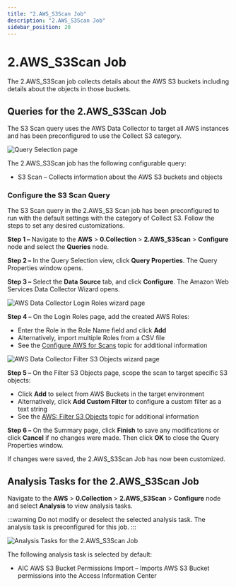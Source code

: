 ```yaml
---
title: "2.AWS_S3Scan Job"
description: "2.AWS_S3Scan Job"
sidebar_position: 20
---
```


# 2.AWS_S3Scan Job

The 2.AWS_S3Scan job collects details about the AWS S3 buckets including details about the objects
in those buckets.

## Queries for the 2.AWS_S3Scan Job

The S3 Scan query uses the AWS Data Collector to target all AWS instances and has been preconfigured
to use the Collect S3 category.

![Query Selection page](/img/product_docs/accessanalyzer/11.6/solutions/aws/collection/s3scanqueries.webp)

The 2.AWS_S3Scan job has the following configurable query:

- S3 Scan – Collects information about the AWS S3 buckets and objects

### Configure the S3 Scan Query

The S3 Scan query in the 2.AWS_S3 Scan job has been preconfigured to run with the default settings
with the category of Collect S3. Follow the steps to set any desired customizations.

**Step 1 –** Navigate to the **AWS** > **0.Collection** > **2.AWS_S3Scan** > **Configure** node and
select the **Queries** node.

**Step 2 –** In the Query Selection view, click **Query Properties**. The Query Properties window
opens.

**Step 3 –** Select the **Data Source** tab, and click **Configure**. The Amazon Web Services Data
Collector Wizard opens.

![AWS Data Collector Login Roles wizard page](/img/product_docs/accessanalyzer/11.6/admin/datacollector/aws/loginroles.webp)

**Step 4 –** On the Login Roles page, add the created AWS Roles:

- Enter the Role in the Role Name field and click **Add**
- Alternatively, import multiple Roles from a CSV file
- See the
  [Configure AWS for Scans](/docs/accessanalyzer/11.6/requirements/aws/aws_2.md)
  topic for additional information

![AWS Data Collector Filter S3 Objects wizard page](/img/product_docs/accessanalyzer/11.6/admin/datacollector/aws/filters3objects.webp)

**Step 5 –** On the Filter S3 Objects page, scope the scan to target specific S3 objects:

- Click **Add** to select from AWS Buckets in the target environment
- Alternatively, click **Add Custom Filter** to configure a custom filter as a text string
- See the
  [AWS: Filter S3 Objects](/docs/accessanalyzer/11.6/admin/datacollector/aws/filters3objects.md)
  topic for additional information

**Step 6 –** On the Summary page, click **Finish** to save any modifications or click **Cancel** if
no changes were made. Then click **OK** to close the Query Properties window.

If changes were saved, the 2.AWS_S3Scan Job has now been customized.

## Analysis Tasks for the 2.AWS_S3Scan Job

Navigate to the **AWS** > **0.Collection** > **2.AWS_S3Scan** > **Configure** node and select
**Analysis** to view analysis tasks.

:::warning
Do not modify or deselect the selected analysis task. The analysis task is
preconfigured for this job.
:::


![Analysis Tasks for the 2.AWS_S3Scan Job](/img/product_docs/accessanalyzer/11.6/solutions/aws/collection/s3scananaylsistasks.webp)

The following analysis task is selected by default:

- AIC AWS S3 Bucket Permissions Import – Imports AWS S3 Bucket permissions into the Access
  Information Center
